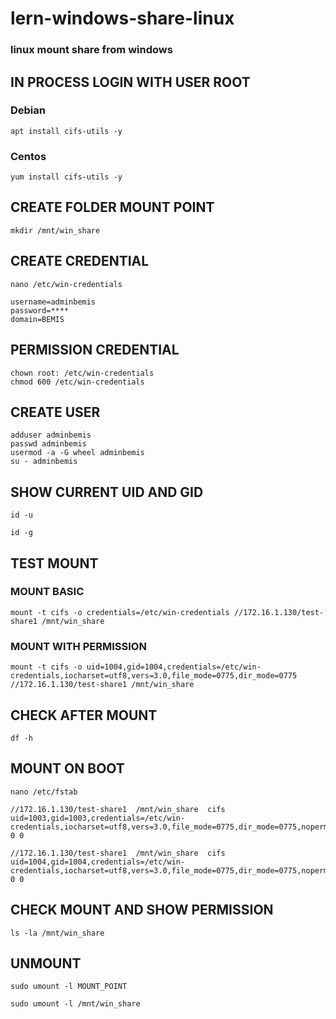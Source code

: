 # lern-windows-share-linux

### linux mount share from windows 

## IN PROCESS LOGIN WITH USER ROOT

### Debian

```
apt install cifs-utils -y
```

### Centos

```
yum install cifs-utils -y
```

## CREATE FOLDER MOUNT POINT

```
mkdir /mnt/win_share
```

## CREATE CREDENTIAL

```
nano /etc/win-credentials

username=adminbemis
password=****
domain=BEMIS
```

## PERMISSION CREDENTIAL
```
chown root: /etc/win-credentials
chmod 600 /etc/win-credentials
```

## CREATE USER
```
adduser adminbemis
passwd adminbemis 
usermod -a -G wheel adminbemis
su - adminbemis 
```

## SHOW CURRENT UID AND GID 
```
id -u 

id -g 
```

## TEST MOUNT 

### MOUNT BASIC 

```
mount -t cifs -o credentials=/etc/win-credentials //172.16.1.130/test-share1 /mnt/win_share
```

### MOUNT WITH PERMISSION

```
mount -t cifs -o uid=1004,gid=1004,credentials=/etc/win-credentials,iocharset=utf8,vers=3.0,file_mode=0775,dir_mode=0775  //172.16.1.130/test-share1 /mnt/win_share
```

## CHECK AFTER MOUNT

```
df -h
```

## MOUNT ON BOOT

```
nano /etc/fstab

//172.16.1.130/test-share1  /mnt/win_share  cifs  uid=1003,gid=1003,credentials=/etc/win-credentials,iocharset=utf8,vers=3.0,file_mode=0775,dir_mode=0775,noperm 0 0

//172.16.1.130/test-share1  /mnt/win_share  cifs  uid=1004,gid=1004,credentials=/etc/win-credentials,iocharset=utf8,vers=3.0,file_mode=0775,dir_mode=0775,noperm 0 0
```

## CHECK MOUNT AND SHOW PERMISSION

```
ls -la /mnt/win_share
```

## UNMOUNT 

```
sudo umount -l MOUNT_POINT

sudo umount -l /mnt/win_share
```
